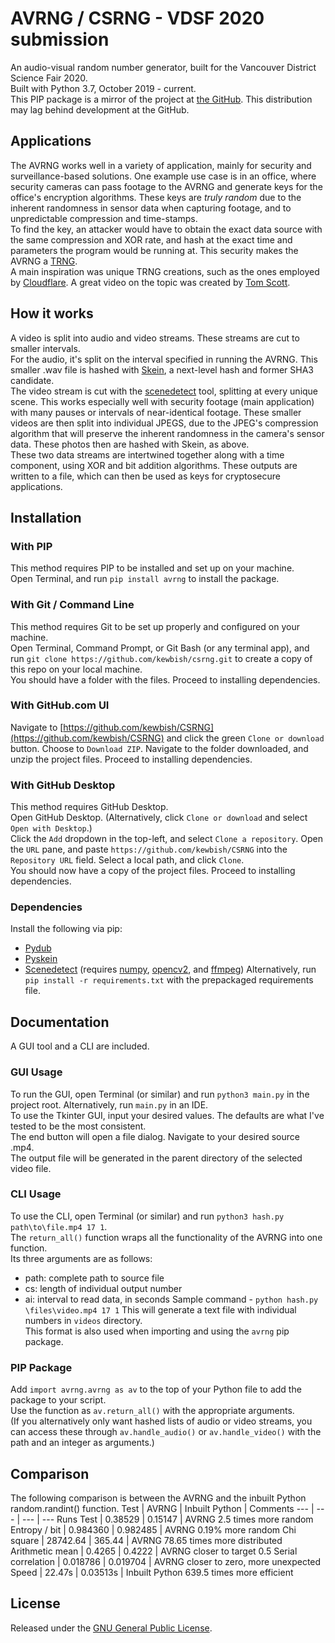 # AVRNG  / CSRNG - VDSF 2020 submission
An audio-visual random number generator, built for the Vancouver District Science Fair 2020.  
Built with Python 3.7, October 2019 - current.  
This PIP package is a mirror of the project at [the GitHub](https://github.com/kewbish/csrng). This distribution may lag behind development at the GitHub.  

## Applications
The AVRNG works well in a variety of application, mainly for security and surveillance-based solutions. One example use case is in an office, where security cameras can pass footage to the AVRNG and generate keys for the office's encryption algorithms. These keys are *truly random* due to the inherent randomness in sensor data when capturing footage, and to unpredictable compression and time-stamps.  
To find the key, an attacker would have to obtain the exact data source with the same compression and XOR rate, and hash at the exact time and parameters the program would be running at. This security makes the AVRNG a [TRNG](https://en.wikipedia.org/wiki/Hardware_random_number_generator).  
A main inspiration was unique TRNG creations, such as the ones employed by [Cloudflare](https://blog.cloudflare.com/lavarand-in-production-the-nitty-gritty-technical-details/). A great video on the topic was created by [Tom Scott](https://www.youtube.com/watch?v=1cUUfMeOijg).  

## How it works
A video is split into audio and video streams. These streams are cut to smaller intervals.  
For the audio, it's split on the interval specified in running the AVRNG. This smaller .wav file is hashed with [Skein](http://www.skein-hash.info/about), a next-level hash and former SHA3 candidate.  
The video stream is cut with the [scenedetect](https://pypi.org/project/scenedetect/) tool, splitting at every unique scene. This works especially well with security footage (main application) with many pauses or intervals of near-identical footage. These smaller videos are then split into individual JPEGS, due to the JPEG's compression algorithm that will preserve the inherent randomness in the camera's sensor data. These photos then are hashed with Skein, as above.  
These two data streams are intertwined together along with a time component, using XOR and bit addition algorithms. These outputs are written to a file, which can then be used as keys for cryptosecure applications.  

## Installation
### With PIP
This method requires PIP to be installed and set up on your machine.  
Open Terminal, and run `pip install avrng` to install the package.
### With Git / Command Line
This method requires Git to be set up properly and configured on your machine.  
Open Terminal, Command Prompt, or Git Bash (or any terminal app), and run `git clone https://github.com/kewbish/csrng.git` to create a copy of this repo on your local machine.  
You should have a folder with the files. Proceed to installing dependencies.  
### With GitHub.com UI
Navigate to [https://github.com/kewbish/CSRNG](https://github.com/kewbish/CSRNG) and click the green `Clone or download` button. Choose to `Download ZIP`. Navigate to the folder downloaded, and unzip the project files. Proceed to installing dependencies.   
### With GitHub Desktop
This method requires GitHub Desktop.  
Open GitHub Desktop. (Alternatively, click `Clone or download` and select `Open with Desktop`.)  
Click the `Add` dropdown in the top-left, and select `Clone a repository`. Open the `URL` pane, and paste `https://github.com/kewbish/CSRNG` into the `Repository URL` field. Select a local path, and click `Clone`.  
You should now have a copy of the project files. Proceed to installing dependencies.   
### Dependencies
Install the following via pip:
- [Pydub](https://pypi.org/project/pydub/)
- [Pyskein](https://pypi.org/project/pyskein/)
- [Scenedetect](https://pypi.org/project/scenedetect/) (requires [numpy](https://numpy.org), [opencv2](https://github.com/opencv/opencv), and [ffmpeg](https://ffmpeg.org))
Alternatively, run `pip install -r requirements.txt` with the prepackaged requirements file. 

## Documentation
A GUI tool and a CLI are included.  
### GUI Usage
To run the GUI, open Terminal (or similar) and run `python3 main.py` in the project root. Alternatively, run `main.py` in an IDE.  
To use the Tkinter GUI, input your desired values. The defaults are what I've tested to be the most consistent.  
The end button will open a file dialog. Navigate to your desired source .mp4.  
The output file will be generated in the parent directory of the selected video file.  
### CLI Usage
To use the CLI, open Terminal (or similar) and run `python3 hash.py path\to\file.mp4 17 1`.  
The `return_all()` function wraps all the functionality of the AVRNG into one function.  
Its three arguments are as follows:
- path: complete path to source file
- cs: length of individual output number
- ai: interval to read data, in seconds
Sample command - `python hash.py \files\video.mp4 17 1`
This will generate a text file with individual numbers in `videos` directory.  
This format is also used when importing and using the `avrng` pip package.  
### PIP Package
Add `import avrng.avrng as av` to the top of your Python file to add the package to your script.  
Use the function as `av.return_all()` with the appropriate arguments.  
(If you alternatively only want hashed lists of audio or video streams, you can access these through `av.handle_audio()` or `av.handle_video()` with the path and an integer as arguments.)

## Comparison
The following comparison is between the AVRNG and the inbuilt Python random.randint() function.
Test | AVRNG | Inbuilt Python | Comments
--- | --- | --- | ---
Runs Test | 0.38529 | 0.15147 | AVRNG 2.5 times more random
Entropy / bit | 0.984360 | 0.982485 | AVRNG 0.19% more random
Chi square | 28742.64 | 365.44 | AVRNG 78.65 times more distributed
Arithmetic mean | 0.4265 | 0.4222 | AVRNG closer to target 0.5
Serial correlation | 0.018786 | 0.019704 | AVRNG closer to zero, more unexpected
Speed | 22.47s | 0.03513s | Inbuilt Python 639.5 times more efficient

## License
Released under the [GNU General Public License](https://www.gnu.org/licenses/gpl-3.0.en.html).